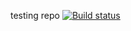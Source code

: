 testing repo
[![Build status](https://ci.appveyor.com/api/projects/status/qk64h7nqwdrnfyu5?svg=true)](https://ci.appveyor.com/project/kewder512/bob)
